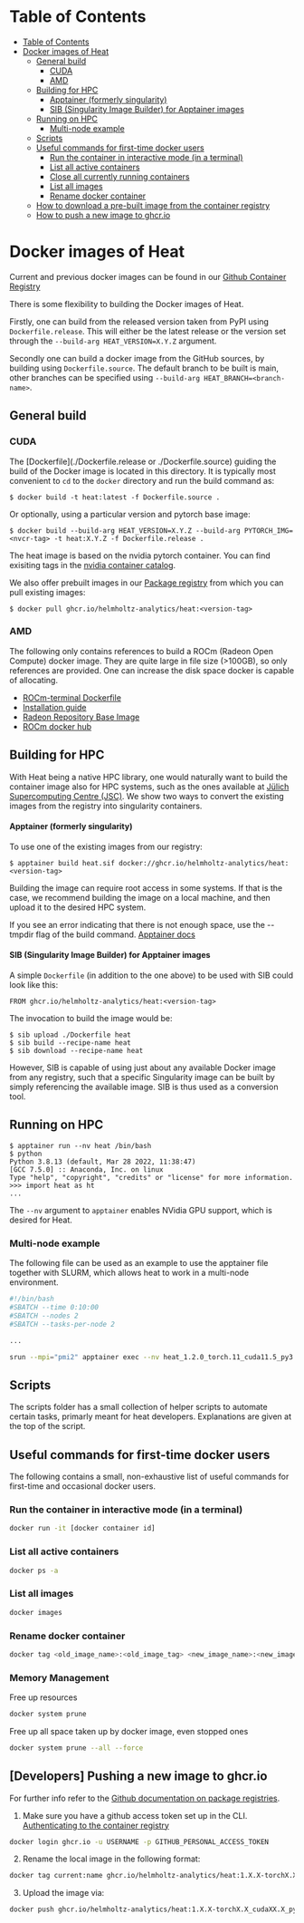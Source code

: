 # Table of Contents
- [Table of Contents](#table-of-contents)
- [Docker images of Heat](#docker-images-of-heat)
	- [General build](#general-build)
		- [CUDA](#docker-cuda)
		- [AMD](#amd)
	- [Building for HPC](#building-for-hpc)
		- [Apptainer (formerly singularity)](#apptainer-formerly-singularity)
		- [SIB (Singularity Image Builder) for Apptainer images](#sib-singularity-image-builder-for-apptainer-images)
	- [Running on HPC](#running-on-hpc)
		- [Multi-node example](#multi-node-example)
	- [Scripts](#scripts)
	- [Useful commands for first-time docker users](#useful-commands-for-first-time-docker-users)
		- [Run the container in interactive mode (in a terminal)](#run-the-container-in-interactive-mode-in-a-terminal)
		- [List all active containers](#list-all-active-containers)
		- [Close all currently running containers](#close-all-currently-running-containers)
		- [List all images](#list-all-images)
		- [Rename docker container](#rename-docker-container)
	- [How to download a pre-built image from the container registry](#how-to-download-a-pre-built-image-from-the-container-registry)
	- [How to push a new image to ghcr.io](#how-to-push-a-new-image-to-ghcrio)

# Docker images of Heat

Current and previous docker images can be found in our [Github Container Registry](https://github.com/helmholtz-analytics/heat/pkgs/container/heat)

There is some flexibility to building the Docker images of Heat.

Firstly, one can build from the released version taken from PyPI using `Dockerfile.release`. This will either be
the latest release or the version set through the `--build-arg HEAT_VERSION=X.Y.Z`
argument.

Secondly one can build a docker image from the GitHub sources, by building using `Dockerfile.source`. The default branch to be built is main, other
branches can be specified using `--build-arg HEAT_BRANCH=<branch-name>`.

## General build

### CUDA

The [Dockerfile](./Dockerfile.release or ./Dockerfile.source) guiding the build of the Docker image is located in this directory. It is typically most convenient to `cd` to the `docker` directory and run the  build command as:

```console
$ docker build -t heat:latest -f Dockerfile.source .
```

Or optionally, using a particular version and pytorch base image:

```console
$ docker build --build-arg HEAT_VERSION=X.Y.Z --build-arg PYTORCH_IMG=<nvcr-tag> -t heat:X.Y.Z -f Dockerfile.release .
```

The heat image is based on the nvidia pytorch container. You can find exisiting tags in the [nvidia container catalog](https://catalog.ngc.nvidia.com/orgs/nvidia/containers/pytorch/tags).

We also offer prebuilt images in our [Package registry](https://github.com/helmholtz-analytics/heat/pkgs/container/heat) from which you can pull existing images:

```console
$ docker pull ghcr.io/helmholtz-analytics/heat:<version-tag>
```

### AMD
The following only contains references to build a ROCm (Radeon Open Compute) docker image. They are quite large in file size (>100GB), so only references are provided. One can increase the disk space docker is capable of allocating.
- [ROCm-terminal Dockerfile](github.com/ROCm/ROCm-docker/blob/master/rocm-terminal/Dockerile)
- [Installation guide](https://github.com/ROCm/ROCm-docker/blob/master/quick-start.md)
- [Radeon Repository Base Image](https://repo.radeon.com/rocm/manylinux/)
- [ROCm docker hub](https://hub.docker.com/r/rocm/pytorch)

## Building for HPC

With Heat being a native HPC library, one would naturally want to build the container
image also for HPC systems, such as the ones available at [Jülich Supercomputing Centre
(JSC)](https://www.fz-juelich.de/jsc/ "Juelich Supercomputing Centre"). We show two ways to convert the existing images from the registry into singularity containers.

#### Apptainer (formerly singularity)

To use one of the existing images from our registry:

	$ apptainer build heat.sif docker://ghcr.io/helmholtz-analytics/heat:<version-tag>

Building the image can require root access in some systems. If that is the case, we recommend building the image on a local machine, and then upload it to the desired HPC system.

If you see an error indicating that there is not enough space, use the --tmpdir flag of the build command. [Apptainer docs](https://apptainer.org/docs/user/latest/build_a_container.html)

#### SIB (Singularity Image Builder) for Apptainer images

A simple `Dockerfile` (in addition to the one above) to be used with SIB could look like
this:

	FROM ghcr.io/helmholtz-analytics/heat:<version-tag>

The invocation to build the image would be:

	$ sib upload ./Dockerfile heat
	$ sib build --recipe-name heat
	$ sib download --recipe-name heat

However, SIB is capable of using just about any available Docker image from any
registry, such that a specific Singularity image can be built by simply referencing the
available image. SIB is thus used as a conversion tool.

## Running on HPC

	$ apptainer run --nv heat /bin/bash
	$ python
	Python 3.8.13 (default, Mar 28 2022, 11:38:47)
	[GCC 7.5.0] :: Anaconda, Inc. on linux
	Type "help", "copyright", "credits" or "license" for more information.
	>>> import heat as ht
	...

The `--nv` argument to `apptainer` enables NVidia GPU support, which is desired for
Heat.

### Multi-node example

The following file can be used as an example to use the apptainer file together with SLURM, which allows heat to work in a multi-node environment.

```bash
#!/bin/bash
#SBATCH --time 0:10:00
#SBATCH --nodes 2
#SBATCH --tasks-per-node 2

...

srun --mpi="pmi2" apptainer exec --nv heat_1.2.0_torch.11_cuda11.5_py3.9.sif bash -c "cd ~/code/heat/examples/lasso; python demo.py"
```

## Scripts

The scripts folder has a small collection of helper scripts to automate certain tasks, primarly meant for heat developers. Explanations are given at the top of the script.

## Useful commands for first-time docker users
The following contains a small, non-exhaustive list of useful commands for first-time and occasional docker users.
### Run the container in interactive mode (in a terminal)
```bash
docker run -it [docker container id]
```
### List all active containers
```bash
docker ps -a
```
### List all images
```bash
docker images
```
### Rename docker container
```bash
docker tag <old_image_name>:<old_image_tag> <new_image_name>:<new_image_tag>
```

### Memory Management
Free up resources
```bash
docker system prune
```
Free up all space taken up by docker image, even stopped ones
```bash
docker system prune --all --force
```

## [Developers] Pushing a new image to ghcr.io
For further info refer to the [Github documentation on package registries](https://docs.github.com/en/packages/working-with-a-github-packages-registry/working-with-the-container-registry).
1. Make sure you have a github access token set up in the CLI.
[Authenticating to the container registry](https://docs.github.com/en/packages/working-with-a-github-packages-registry/working-with-the-container-registry#authenticating-to-the-container-registry)

```bash
docker login ghcr.io -u USERNAME -p GITHUB_PERSONAL_ACCESS_TOKEN
```
2. Rename the local image in the following format:
```bash
docker tag current:name ghcr.io/helmholtz-analytics/heat:1.X.X-torchX.X_cudaXX.X_py3.XX
```
3. Upload the image via:
```bash
docker push ghcr.io/helmholtz-analytics/heat:1.X.X-torchX.X_cudaXX.X_py3.XX
```
